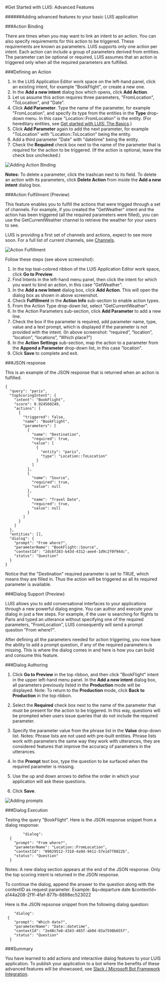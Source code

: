 <!-- 
NavPath: LUIS API
LinkLabel: Get Started With LUIS-Advanced
Url: LUIS-api/documentation/GetStartedWithLUIS-Advanced
Weight: 100 
-->

#Get Started with LUIS: Advanced Features

######Adding advanced features to your basic LUIS application

###Action Binding

 There are times when you may want to link an intent to an action. You can also specify requirements for this action to be triggered. These requirements are known as parameters. LUIS supports only one action per intent. Each action can include a group of parameters derived from entities. The parameter can be optional or required, LUIS assumes that an action is triggered only when all the required parameters are fulfilled. 

###Defining an Action

1. In the LUIS Application Editor work space on the left-hand panel, click an existing intent, for example "BookFlight", or create a new one.
2. In the **Add a new intent** dialog box which opens, click **Add Action**.
3. Let us assume this action requires three parameters, "FromLocation", "ToLocation", and "Date".
4. Click **Add Parameter**. Type the name of the parameter, for example "FromLocation", and specify its type from the entities in the **Type** drop-down menu. In this case "Location::FromLocation" is the entity. (For hereditary entities, see [Get started with LUIS: The Basics](GetStartedWithLUIS-Basics.md).)
5. Click **Add Parameter** again to add the next parameter, for example "ToLocation" with "Location::ToLocation" being the entity.
6. Add a third parameter "Date" with "datetime" being the entity.
7. Check the **Required** check box next to the name of the parameter that is required for the action to be triggered. (If the action is optional, leave the check box unchecked.)

![Adding Action Binding](./Images/AddActionBinding.PNG)

**Notes:**
To delete a parameter, click the trashcan next to its field. To delete an action with its parameters, click **Delete Action** from inside the **Add a new intent** dialog box.

###Action Fulfillment (Preview)

This feature enables you to fulfill the actions that were trigged through a set of channels. For example, if you created the "GetWeather" intent and the action has been triggered (all the required parameters were filled), you can use the GetCurrentWeather channel to retrieve the weather for your users to see. 

LUIS is providing a first set of channels and actions, expect to see more soon. For a full list of current channels, see [Channels](Channels.md).

![Action Fulfillment](./Images/AddFulfillment2.PNG)

Follow these steps (see above screenshot): 

1. In the top teal-colored ribbon of the LUIS Application Editor work space, click **Go to Preview**.
2. Find Intents in the left-hand menu panel, then click the intent for which you want to bind an action, in this case “GetWeather”. 
2. In the **Add a new Intent** dialog box, click **Add Action**. This will open the dialog box as shown in above screenshot.
3. Check **Fulfillment** in the **Action Info** sub-section to enable action types.
4. From the Action Type drop-down list, select "GetCurrentWeather".
5. In the Action Parameters sub-section, click **Add Parameter** to add a new line.
6. Check the box if the parameter is required, add parameter name, type, value and a text prompt, which is displayed if the parameter is not provided with the intent. (In above screenshot: “required”, “location”, “location”, “locations”, “Which place?”) 
7. In the **Action Settings** sub-section, map the action to a parameter from the **Append a Parameter** drop-down list, in this case “location”.
8. Click **Save** to complete and exit.

###JSON response

This is an example of the JSON response that is returned when an action is fulfilled. 
```
{
  "query": "paris",
  "topScoringIntent": {
    "intent": "BookFlight",
    "score": 0.924560249,
    "actions": [
      {
        "triggered": false,
        "name": "BookFlight",
        "parameters": [
          {
            "name": "Destination",
            "required": true,
            "value": [
              {
                "entity": "paris",
                "type": "Location::ToLocation"
              }
            ]
          },
          {
            "name": "Source",
            "required": true,
            "value": null
          },
          {
            "name": "Travel Date",
            "required": true,
            "value": null
          }
        ]
      }
    ]
  },
  "entities": [],
  "dialog": {
    "prompt": "From where?",
    "parameterName": "BookFlight::Source",
    "contextId": "2dc6f283-b43d-4312-aee4-1d9c2f0f94dc",
    "status": "Question"
  }
}

```
Notice that the "Destination" required parameter is set to TRUE, which means they are filled in. Thus the action will be triggered as all its required parameter is available.

###Dialog Support (Preview)

LUIS allows you to add conversational interfaces to your applications through a new powerful dialog engine. You can author and execute your dialog in just a few steps. For example, if the user is searching for flights to Paris and typed an utterance without specifying one of the required parameters, "FromLocation", LUIS consequently will send a prompt question "From where?". 

After defining all the parameters needed for action triggering, you now have the ability to add a prompt question, if any of the required parameters is missing. This is where the dialog comes in and here is how you can build and consume this feature. 

###Dialog Authoring

1. Click **Go to Preview** in the top ribbon, and then click "BookFlight" intent in the upper left-hand menu panel. In the **Add a new intent** dialog box, all parameters previously listed in the **Production** mode will be displayed. Note: To return to the **Production** mode, click **Back to Production** in the top ribbon. 
2. Select the **Required** check box next to the name of the parameter that must be present for the action to be triggered. In this way, questions will be prompted when users issue queries that do not include the required parameter. 
3. Specify the parameter value from the phrase list in the **Value** drop-down list.
 Notes: Phrase lists are not used with pre-built entities.
Phrase lists work with parameters the same way they work with utterances, they are considered features that improve the accuracy of parameters in the utterances. 

4. In the **Prompt** text box, type the question to be surfaced when the required parameter is missing. 
5. Use the up and down arrows to define the order in which your application will ask these questions. 
6. Click **Save**. 

![Adding prompts](./Images/AddingPrompts.PNG)

###Dialog Execution

Testing the query "BookFlight". Here is the JSON response snippet from a dialog response: 

```
        "dialog": 
  {
    "prompt": "From where?",
    "parameterName": "Location::FromLocation",
    "contextId": "09629512-7310-4a9d-9411-57e1d7f8022b",
    "status": "Question"
  }
```
Notes: 
A new dialog section appears at the end of the JSON response. Only the top scoring intent is returned in the JSON response.

To continue the dialog, append the answer to the question along with the contextID as request parameter. Example: &q=departure date &contextId= a144a208-2f1f-4faf-877b-8898ec523022 

Here is the JSON repsonse snippet from the following dialog question: 
```
    "dialog":  
 {
    "prompt": "Which date?",
    "parameterName": "Date::datetime",
    "contextId": "2e48c7e0-d343-465f-ab0d-03a7598b655f",
    "status": "Question"
  }
```
###Summary

You have learned to add actions and interactive dialog features to your LUIS application. To publish your application to a bot where the benefits of these advanced features will be showcased, see [Slack / Microsoft Bot Framework Integration](PublishingToABot.md).

